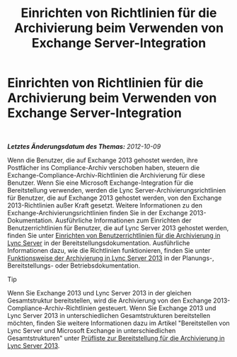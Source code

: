 ﻿---
title: Einrichten von Richtlinien für die Archivierung beim Verwenden von Exchange Server-Integration
TOCTitle: Einrichten von Richtlinien für die Archivierung beim Verwenden von Exchange Server-Integration
ms:assetid: 8b9b2bad-a4b3-42e1-85a7-04022e9442ad
ms:mtpsurl: https://technet.microsoft.com/de-de/library/JJ205063(v=OCS.15)
ms:contentKeyID: 49294685
ms.date: 05/19/2016
mtps_version: v=OCS.15
ms.translationtype: HT
---

# Einrichten von Richtlinien für die Archivierung beim Verwenden von Exchange Server-Integration

 

_**Letztes Änderungsdatum des Themas:** 2012-10-09_

Wenn die Benutzer, die auf Exchange 2013 gehostet werden, ihre Postfächer ins Compliance-Archiv verschoben haben, steuern die Exchange-Compliance-Archiv-Richtlinien die Archivierung für diese Benutzer. Wenn Sie eine Microsoft Exchange-Integration für die Bereitstellung verwenden, werden die Lync Server-Archivierungsrichtlinien für Benutzer, die auf Exchange 2013 gehostet werden, von den Exchange 2013-Richtlinien außer Kraft gesetzt. Weitere Informationen zu den Exchange-Archivierungsrichtlinien finden Sie in der Exchange 2013-Dokumentation. Ausführliche Informationen zum Einrichten der Benutzerrichtlinien für Benutzer, die auf Lync Server 2013 gehostet werden, finden Sie unter [Einrichten von Benutzerrichtlinien für die Archivierung in Lync Server](lync-server-2013-setting-up-user-policies-for-archiving-in-lync-server.md) in der Bereitstellungsdokumentation. Ausführliche Informationen dazu, wie die Richtlinien funktionieren, finden Sie unter [Funktionsweise der Archivierung in Lync Server 2013](lync-server-2013-how-archiving-works.md) in der Planungs-, Bereitstellungs- oder Betriebsdokumentation.


> [!TIP]
> Wenn Sie Exchange 2013 und Lync Server 2013 in der gleichen Gesamtstruktur bereitstellen, wird die Archivierung von den Exchange 2013-Compliance-Archiv-Richtlinien gesteuert. Wenn Sie Exchange 2013 und Lync Server 2013 in unterschiedlichen Gesamtstrukturen bereitstellen möchten, finden Sie weitere Informationen dazu im Artikel "Bereitstellen von Lync Server und Microsoft Exchange in unterschiedlichen Gesamtstrukturen" unter <A href="lync-server-2013-deployment-checklist-for-archiving.md">Prüfliste zur Bereitstellung für die Archivierung in Lync Server 2013</A>.


